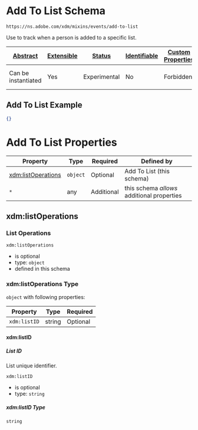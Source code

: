 
# Add To List Schema

```
https://ns.adobe.com/xdm/mixins/events/add-to-list
```

Use to track when a person is added to a specific list.

| [Abstract](../../../../abstract.md) | [Extensible](../../../../extensions.md) | [Status](../../../../status.md) | [Identifiable](../../../../id.md) | [Custom Properties](../../../../extensions.md) | [Additional Properties](../../../../extensions.md) | Defined In |
|-------------------------------------|-----------------------------------------|---------------------------------|-----------------------------------|------------------------------------------------|----------------------------------------------------|------------|
| Can be instantiated | Yes | Experimental | No | Forbidden | Permitted | [mixins/experience-event/events/add-to-list.schema.json](mixins/experience-event/events/add-to-list.schema.json) |

## Add To List Example
```json
{}
```

# Add To List Properties

| Property | Type | Required | Defined by |
|----------|------|----------|------------|
| [xdm:listOperations](#xdmlistoperations) | `object` | Optional | Add To List (this schema) |
| `*` | any | Additional | this schema *allows* additional properties |

## xdm:listOperations
### List Operations

`xdm:listOperations`
* is optional
* type: `object`
* defined in this schema

### xdm:listOperations Type


`object` with following properties:


| Property | Type | Required |
|----------|------|----------|
| `xdm:listID`| string | Optional |



#### xdm:listID
##### List ID

List unique identifier.

`xdm:listID`
* is optional
* type: `string`

##### xdm:listID Type


`string`











